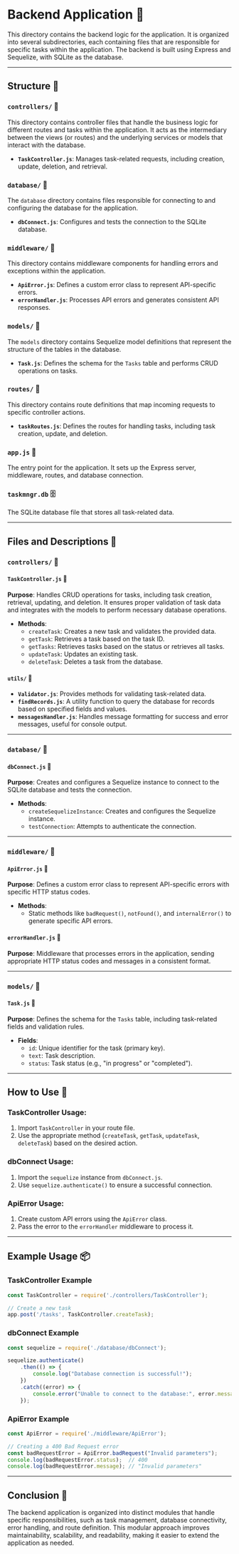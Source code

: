 # Backend Application 📂

This directory contains the backend logic for the application.
It is organized into several subdirectories, each containing files that are responsible for specific tasks within the application.
The backend is built using Express and Sequelize, with SQLite as the database.

---

## Structure 📂

### `controllers/` 📂
This directory contains controller files that handle the business logic for different routes and tasks within the application.
It acts as the intermediary between the views (or routes) and the underlying services or models that interact with the database.

- **`TaskController.js`**: Manages task-related requests, including creation, update, deletion, and retrieval.

### `database/` 📂
The `database` directory contains files responsible for connecting to and configuring the database for the application.

- **`dbConnect.js`**: Configures and tests the connection to the SQLite database.

### `middleware/` 📂
This directory contains middleware components for handling errors and exceptions within the application.

- **`ApiError.js`**: Defines a custom error class to represent API-specific errors.
- **`errorHandler.js`**: Processes API errors and generates consistent API responses.

### `models/` 📂
The `models` directory contains Sequelize model definitions that represent the structure of the tables in the database.

- **`Task.js`**: Defines the schema for the `Tasks` table and performs CRUD operations on tasks.

### `routes/` 📂
This directory contains route definitions that map incoming requests to specific controller actions.

- **`taskRoutes.js`**: Defines the routes for handling tasks, including task creation, update, and deletion.

### `app.js` 📝
The entry point for the application. It sets up the Express server, middleware, routes, and database connection.

### `taskmngr.db` 🗄️
The SQLite database file that stores all task-related data.

---

## Files and Descriptions 📃

### `controllers/` 📂

#### `TaskController.js` 📝
**Purpose**: Handles CRUD operations for tasks, including task creation, retrieval, updating, and deletion. It ensures proper validation of task data and integrates with the models to perform necessary database operations.

- **Methods**:
  - `createTask`: Creates a new task and validates the provided data.
  - `getTask`: Retrieves a task based on the task ID.
  - `getTasks`: Retrieves tasks based on the status or retrieves all tasks.
  - `updateTask`: Updates an existing task.
  - `deleteTask`: Deletes a task from the database.

#### `utils/` 📂

- **`Validator.js`**: Provides methods for validating task-related data.
- **`findRecords.js`**: A utility function to query the database for records based on specified fields and values.
- **`messagesHandler.js`**: Handles message formatting for success and error messages, useful for console output.

---

### `database/` 📂

#### `dbConnect.js` 📝
**Purpose**: Creates and configures a Sequelize instance to connect to the SQLite database and tests the connection.

- **Methods**:
  - `createSequelizeInstance`: Creates and configures the Sequelize instance.
  - `testConnection`: Attempts to authenticate the connection.

---

### `middleware/` 📂

#### `ApiError.js` 📝
**Purpose**: Defines a custom error class to represent API-specific errors with specific HTTP status codes.

- **Methods**:
  - Static methods like `badRequest()`, `notFound()`, and `internalError()` to generate specific API errors.

#### `errorHandler.js` 📝
**Purpose**: Middleware that processes errors in the application, sending appropriate HTTP status codes and messages in a consistent format.

---

### `models/` 📂

#### `Task.js` 📝
**Purpose**: Defines the schema for the `Tasks` table, including task-related fields and validation rules.

- **Fields**:
  - `id`: Unique identifier for the task (primary key).
  - `text`: Task description.
  - `status`: Task status (e.g., "in progress" or "completed").

---

## How to Use 🚀

### **TaskController Usage**:
1. Import `TaskController` in your route file.
2. Use the appropriate method (`createTask`, `getTask`, `updateTask`, `deleteTask`) based on the desired action.

### **dbConnect Usage**:
1. Import the `sequelize` instance from `dbConnect.js`.
2. Use `sequelize.authenticate()` to ensure a successful connection.

### **ApiError Usage**:
1. Create custom API errors using the `ApiError` class.
2. Pass the error to the `errorHandler` middleware to process it.

---

## Example Usage 📦

### TaskController Example
```javascript
const TaskController = require('./controllers/TaskController');

// Create a new task
app.post('/tasks', TaskController.createTask);
```

### dbConnect Example
```javascript
const sequelize = require('./database/dbConnect');

sequelize.authenticate()
    .then(() => {
        console.log("Database connection is successful!");
    })
    .catch((error) => {
        console.error("Unable to connect to the database:", error.message);
    });
```

### ApiError Example
```javascript
const ApiError = require('./middleware/ApiError');

// Creating a 400 Bad Request error
const badRequestError = ApiError.badRequest("Invalid parameters");
console.log(badRequestError.status);  // 400
console.log(badRequestError.message); // "Invalid parameters"
```

---

## Conclusion 🚀

The backend application is organized into distinct modules that handle specific responsibilities, such as task management, database connectivity, error handling, and route definition. This modular approach improves maintainability, scalability, and readability, making it easier to extend the application as needed.